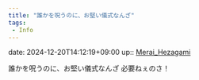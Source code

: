 ```yaml
---
title: "誰かを呪うのに、お堅い儀式なんざ"
tags:
 - Info
---
```


date: 2024-12-20T14:12:19+09:00
up:: [Merai_Hezagami](../Bar/Novel/Nacaria/Merai_Hezagami.md)

誰かを呪うのに、お堅い儀式なんざ
必要ねぇのさ！